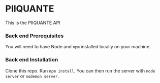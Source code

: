 # PIIQUANTE #
This is the PIIQUANTE API  

### Back end Prerequisites ###

You will need to have Node and `npm` installed locally on your machine.

### Back end Installation ###
Clone this repo.
Run `npm install`.
You can then run the server with `node server` or `nodemon server`.